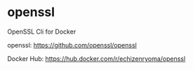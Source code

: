 # openssl

OpenSSL Cli for Docker

openssl: https://github.com/openssl/openssl

Docker Hub: https://hub.docker.com/r/echizenryoma/openssl
